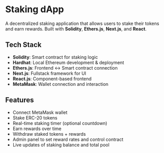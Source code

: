 #  Staking dApp

A decentralized staking application that allows users to stake their tokens and earn rewards.
 Built with **Solidity**, **Ethers.js**, **Next.js**, and **React**.

##  Tech Stack

- **Solidity**: Smart contract for staking logic
- **Hardhat**: Local Ethereum development & deployment
- **Ethers.js**: Frontend ↔ Smart contract connection
- **Next.js**: Fullstack framework for UI
- **React.js**: Component-based frontend
- **MetaMask**: Wallet connection and interaction

##  Features

-  Connect MetaMask wallet
-  Stake ERC-20 tokens
-  Real-time staking timer (optional countdown)
-  Earn rewards over time
-  Withdraw staked tokens + rewards
-  Admin panel to set reward rates and control contract
-  Live updates of staking balance and total pool
